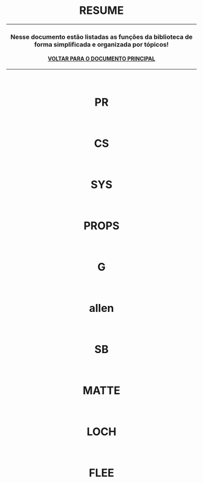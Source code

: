 
<h1 align="center"> RESUME </h1>

---

### <p align="center"> Nesse documento estão listadas as funções da biblioteca de forma simplificada e organizada por tópicos! </p>

#### <p align="center"> <a href="https://github.com/AllenoBoy/allen.h" title="Retornar a documentação."> VOLTAR PARA O DOCUMENTO PRINCIPAL</a> </p>

--- 

<br>

<h1 align="center"> PR </h1>

<br>

<h1 align="center"> CS </h1>

<br>

<h1 align="center"> SYS </h1>

<br>

<h1 align="center"> PROPS </h1>

<br>

<h1 align="center"> G </h1>

<br>

<h1 align="center"> allen </h1>

<br>

<h1 align="center"> SB </h1>

<br>

<h1 align="center"> MATTE </h1>

<br>

<h1 align="center"> LOCH </h1>

<br>

<h1 align="center"> FLEE </h1>

<br>


